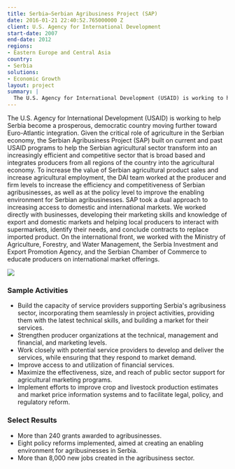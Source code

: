 ```yaml
---
title: Serbia—Serbian Agribusiness Project (SAP)
date: 2016-01-21 22:40:52.765000000 Z
client: U.S. Agency for International Development
start-date: 2007
end-date: 2012
regions:
- Eastern Europe and Central Asia
country:
- Serbia
solutions:
- Economic Growth
layout: project
summary: |
  The U.S. Agency for International Development (USAID) is working to help Serbia become a prosperous, democratic country moving further toward Euro-Atlantic integration.
---
```

The U.S. Agency for International Development (USAID) is working to help Serbia become a prosperous, democratic country moving further toward Euro-Atlantic integration. Given the critical role of agriculture in the Serbian economy, the Serbian Agribusiness Project (SAP) built on current and past USAID programs to help the Serbian agricultural sector transform into an increasingly efficient and competitive sector that is broad based and integrates producers from all regions of the country into the agricultural economy. To increase the value of Serbian agricultural product sales and increase agricultural employment, the DAI team worked at the producer and firm levels to increase the efficiency and competitiveness of Serbian agribusinesses, as well as at the policy level to improve the enabling environment for Serbian agribusinesses. SAP took a dual approach to increasing access to domestic and international markets. We worked directly with businesses, developing their marketing skills and knowledge of export and domestic markets and helping local producers to interact with supermarkets, identify their needs, and conclude contracts to replace imported product. On the international front, we worked with the Ministry of Agriculture, Forestry, and Water Management, the Serbia Investment and Export Promotion Agency, and the Serbian Chamber of Commerce to educate producers on international market offerings.

![][1]

###  Sample Activities

* Build the capacity of service providers supporting Serbia's agribusiness sector, incorporating them seamlessly in project activities, providing them with the latest technical skills, and building a market for their services.
* Strengthen producer organizations at the technical, management and financial, and marketing levels.
* Work closely with potential service providers to develop and deliver the services, while ensuring that they respond to market demand.
* Improve access to and utilization of financial services.
* Maximize the effectiveness, size, and reach of public sector support for agricultural marketing programs.
* Implement efforts to improve crop and livestock production estimates and market price information systems and to facilitate legal, policy, and regulatory reform.

###  Select Results

* More than 240 grants awarded to agribusinesses.
* Eight policy reforms implemented, aimed at creating an enabling environment for agribusinesses in Serbia.
* More than 8,000 new jobs created in the agribusiness sector.

[1]: /assets/images/projects/SerbiaAgribiz.jpg
